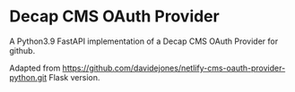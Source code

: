 # Decap CMS OAuth Provider

A Python3.9 FastAPI implementation of a Decap CMS OAuth Provider for github.

Adapted from https://github.com/davidejones/netlify-cms-oauth-provider-python.git Flask version.

